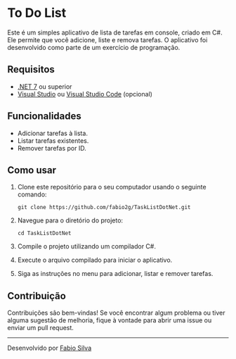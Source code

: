 # To Do List

Este é um simples aplicativo de lista de tarefas em console, criado em C#. Ele permite que você adicione, liste e remova tarefas. O aplicativo foi desenvolvido como parte de um exercício de programação.

## Requisitos

- [.NET 7](https://dotnet.microsoft.com/download/dotnet/7.0) ou superior
- [Visual Studio](https://visualstudio.microsoft.com/) ou [Visual Studio Code](https://code.visualstudio.com/) (opcional)

## Funcionalidades

- Adicionar tarefas à lista.
- Listar tarefas existentes.
- Remover tarefas por ID.

## Como usar

1. Clone este repositório para o seu computador usando o seguinte comando:

    ```
    git clone https://github.com/fabio2g/TaskListDotNet.git
    ```

2. Navegue para o diretório do projeto:

    ```
    cd TaskListDotNet
    ```

3. Compile o projeto utilizando um compilador C#.

4. Execute o arquivo compilado para iniciar o aplicativo.

5. Siga as instruções no menu para adicionar, listar e remover tarefas.

## Contribuição

Contribuições são bem-vindas! Se você encontrar algum problema ou tiver alguma sugestão de melhoria, fique à vontade para abrir uma issue ou enviar um pull request.

---

Desenvolvido por [Fabio Silva](https://github.com/fabio2g)
